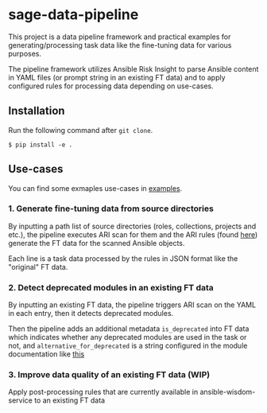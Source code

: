 # sage-data-pipeline

This project is a data pipeline framework and practical examples for generating/processing task data like the fine-tuning data for various purposes.

The pipeline framework utilizes Ansible Risk Insight to parse Ansible content in YAML files (or prompt string in an existing FT data) and to apply configured rules for processing data depending on use-cases.

## Installation

Run the following command after `git clone`.

```
$ pip install -e .
```

## Use-cases

You can find some exmaples use-cases in [examples](./examples/).

### 1. Generate fine-tuning data from source directories

By inputting a path list of source directories (roles, collections, projects and etc.), the pipeline executes ARI scan for them and the ARI rules (found [here](examples/generate_ftdata/rules/)) generate the FT data for the scanned Ansible objects.

Each line is a task data processed by the rules in JSON format like the "original" FT data.

### 2. Detect deprecated modules in an existing FT data

By inputting an existing FT data, the pipeline triggers ARI scan on the YAML in each entry, then it detects deprecated modules. 

Then the pipeline adds an additional metadata `is_deprecated` into FT data which indicates whether any deprecated modules are used in the task or not, and `alternative_for_deprecated` is a string configured in the module documentation like [this](https://github.com/ansible-collections/ibm.qradar/blob/main/plugins/modules/log_source_management.py#L19) 

### 3. Improve data quality of an existing FT data (WIP)

Apply post-processing rules that are currently available in ansible-wisdom-service to an existing FT data